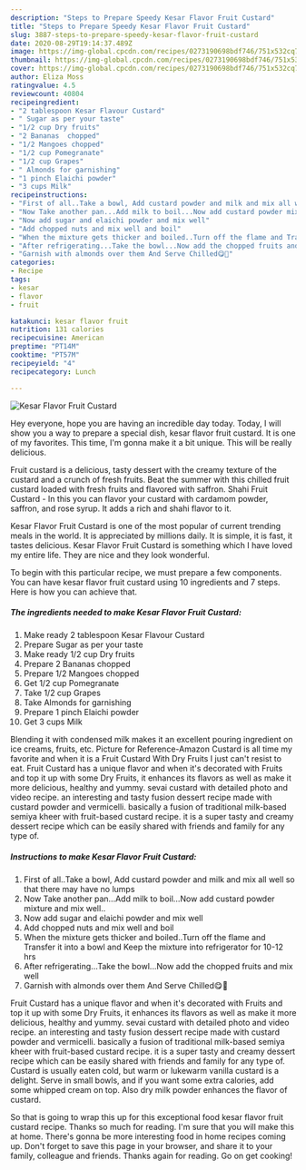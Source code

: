 ```yaml
---
description: "Steps to Prepare Speedy Kesar Flavor Fruit Custard"
title: "Steps to Prepare Speedy Kesar Flavor Fruit Custard"
slug: 3887-steps-to-prepare-speedy-kesar-flavor-fruit-custard
date: 2020-08-29T19:14:37.489Z
image: https://img-global.cpcdn.com/recipes/0273190698bdf746/751x532cq70/kesar-flavor-fruit-custard-recipe-main-photo.jpg
thumbnail: https://img-global.cpcdn.com/recipes/0273190698bdf746/751x532cq70/kesar-flavor-fruit-custard-recipe-main-photo.jpg
cover: https://img-global.cpcdn.com/recipes/0273190698bdf746/751x532cq70/kesar-flavor-fruit-custard-recipe-main-photo.jpg
author: Eliza Moss
ratingvalue: 4.5
reviewcount: 40804
recipeingredient:
- "2 tablespoon Kesar Flavour Custard"
- " Sugar as per your taste"
- "1/2 cup Dry fruits"
- "2 Bananas  chopped"
- "1/2 Mangoes chopped"
- "1/2 cup Pomegranate"
- "1/2 cup Grapes"
- " Almonds for garnishing"
- "1 pinch Elaichi powder"
- "3 cups Milk"
recipeinstructions:
- "First of all..Take a bowl, Add custard powder and milk and mix all well so that there may have no lumps"
- "Now Take another pan...Add milk to boil...Now add custard powder mixture and mix well.."
- "Now add sugar and elaichi powder and mix well"
- "Add chopped nuts and mix well and boil"
- "When the mixture gets thicker and boiled..Turn off the flame and Transfer it into a bowl and Keep the mixture into refrigerator for 10-12 hrs"
- "After refrigerating...Take the bowl...Now add the chopped fruits and mix well"
- "Garnish with almonds over them And Serve Chilled😋🥣"
categories:
- Recipe
tags:
- kesar
- flavor
- fruit

katakunci: kesar flavor fruit 
nutrition: 131 calories
recipecuisine: American
preptime: "PT14M"
cooktime: "PT57M"
recipeyield: "4"
recipecategory: Lunch

---
```



![Kesar Flavor Fruit Custard](https://img-global.cpcdn.com/recipes/0273190698bdf746/751x532cq70/kesar-flavor-fruit-custard-recipe-main-photo.jpg)

Hey everyone, hope you are having an incredible day today. Today, I will show you a way to prepare a special dish, kesar flavor fruit custard. It is one of my favorites. This time, I'm gonna make it a bit unique. This will be really delicious.

Fruit custard is a delicious, tasty dessert with the creamy texture of the custard and a crunch of fresh fruits. Beat the summer with this chilled fruit custard loaded with fresh fruits and flavored with saffron. Shahi Fruit Custard - In this you can flavor your custard with cardamom powder, saffron, and rose syrup. It adds a rich and shahi flavor to it.

Kesar Flavor Fruit Custard is one of the most popular of current trending meals in the world. It is appreciated by millions daily. It is simple, it is fast, it tastes delicious. Kesar Flavor Fruit Custard is something which I have loved my entire life. They are nice and they look wonderful.


To begin with this particular recipe, we must prepare a few components. You can have kesar flavor fruit custard using 10 ingredients and 7 steps. Here is how you can achieve that.

<!--inarticleads1-->

##### The ingredients needed to make Kesar Flavor Fruit Custard:

1. Make ready 2 tablespoon Kesar Flavour Custard
1. Prepare  Sugar as per your taste
1. Make ready 1/2 cup Dry fruits
1. Prepare 2 Bananas  chopped
1. Prepare 1/2 Mangoes chopped
1. Get 1/2 cup Pomegranate
1. Take 1/2 cup Grapes
1. Take  Almonds for garnishing
1. Prepare 1 pinch Elaichi powder
1. Get 3 cups Milk


Blending it with condensed milk makes it an excellent pouring ingredient on ice creams, fruits, etc. Picture for Reference-Amazon Custard is all time my favorite and when it is a Fruit Custard With Dry Fruits I just can&#39;t resist to eat. Fruit Custard has a unique flavor and when it&#39;s decorated with Fruits and top it up with some Dry Fruits, it enhances its flavors as well as make it more delicious, healthy and yummy. sevai custard with detailed photo and video recipe. an interesting and tasty fusion dessert recipe made with custard powder and vermicelli. basically a fusion of traditional milk-based semiya kheer with fruit-based custard recipe. it is a super tasty and creamy dessert recipe which can be easily shared with friends and family for any type of. 

<!--inarticleads2-->

##### Instructions to make Kesar Flavor Fruit Custard:

1. First of all..Take a bowl, Add custard powder and milk and mix all well so that there may have no lumps
1. Now Take another pan...Add milk to boil...Now add custard powder mixture and mix well..
1. Now add sugar and elaichi powder and mix well
1. Add chopped nuts and mix well and boil
1. When the mixture gets thicker and boiled..Turn off the flame and Transfer it into a bowl and Keep the mixture into refrigerator for 10-12 hrs
1. After refrigerating...Take the bowl...Now add the chopped fruits and mix well
1. Garnish with almonds over them And Serve Chilled😋🥣


Fruit Custard has a unique flavor and when it&#39;s decorated with Fruits and top it up with some Dry Fruits, it enhances its flavors as well as make it more delicious, healthy and yummy. sevai custard with detailed photo and video recipe. an interesting and tasty fusion dessert recipe made with custard powder and vermicelli. basically a fusion of traditional milk-based semiya kheer with fruit-based custard recipe. it is a super tasty and creamy dessert recipe which can be easily shared with friends and family for any type of. Custard is usually eaten cold, but warm or lukewarm vanilla custard is a delight. Serve in small bowls, and if you want some extra calories, add some whipped cream on top. Also dry milk powder enhances the flavor of custard. 

So that is going to wrap this up for this exceptional food kesar flavor fruit custard recipe. Thanks so much for reading. I'm sure that you will make this at home. There's gonna be more interesting food in home recipes coming up. Don't forget to save this page in your browser, and share it to your family, colleague and friends. Thanks again for reading. Go on get cooking!
